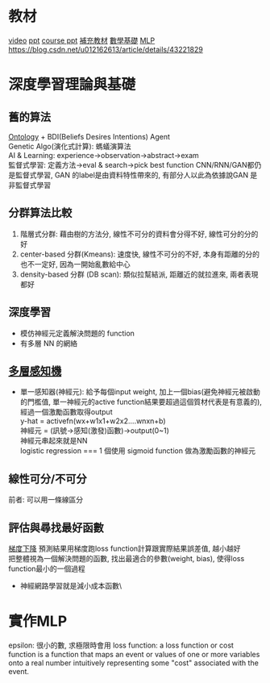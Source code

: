 # 教材
[video](https://www.youtube.com/watch?v=Bko-FyJGXlE&list=PL1f_B9coMEeC_tYQSo6SGRvYc-xqzctRV&index=2&t=0s)
[ppt](https://docs.google.com/presentation/d/1Wo0wjBoiyshOSRqNBm0Nrl18EVo-YSANTgj3rx_Q_MM/edit#slide=id.g5470969fcb_0_115)
[course ppt](https://drive.google.com/file/d/1F6Xz4b6iDR0iwsScEn_IqNM4gDXhCgDs/view)
[補充教材](https://www.youtube.com/watch?v=aircAruvnKk)
[數學基礎](https://medium.com/@chih.sheng.huang821/%E6%A9%9F%E5%99%A8%E5%AD%B8%E7%BF%92-%E5%9F%BA%E7%A4%8E%E6%95%B8%E5%AD%B8%E7%AF%87-%E4%B8%80-1c8337179ad6)
[MLP](https://medium.com/@chih.sheng.huang821/%E6%A9%9F%E5%99%A8%E5%AD%B8%E7%BF%92-%E5%9F%BA%E7%A4%8E%E6%95%B8%E5%AD%B8-%E4%BA%8C-%E6%A2%AF%E5%BA%A6%E4%B8%8B%E9%99%8D%E6%B3%95-gradient-descent-406e1fd001f)
https://blog.csdn.net/u012162613/article/details/43221829
# 深度學習理論與基礎
## 舊的算法
[Ontology](https://zh.wikipedia.org/wiki/本体_(信息科学)) + BDI(Beliefs Desires Intentions) Agent\
Genetic Algo(演化式計算): 螞蟻演算法\
AI & Learning: experience->observation->abstract->exam\
監督式學習: 定義方法->eval & search->pick best function
CNN/RNN/GAN都仍是監督式學習, GAN 的label是由資料特性帶來的, 有部分人以此為依據說GAN 是非監督式學習
## 分群算法比較
1. 階層式分群: 藉由樹的方法分, 線性不可分的資料會分得不好, 線性可分的分的好
2. center-based 分群(Kmeans): 速度快, 線性不可分的不好, 本身有距離的分的也不一定好, 因為一開始亂數給中心
3. density-based 分群
(DB scan): 類似拉幫結派, 距離近的就拉進來, 兩者表現都好
## 深度學習
* 模仿神經元定義解決問題的 function
* 有多層 NN 的網絡
## [多層感知機](https://www.youtube.com/watch?time_continue=19&v=gYASL27Hn40)
* 單一感知器(神經元): 給予每個input weight, 加上一個bias(避免神經元被啟動的門檻值, 單一神經元的active function結果要超過這個質材代表是有意義的), 經過一個激勵函數取得output\
y-hat = activefn(wx+w1x1+w2x2....wnxn+b)\
神經元 = (訊號->感知(激發)函數)->output(0~1)\
神經元串起來就是NN\
logistic regression === 1 個使用 sigmoid function 做為激勵函數的神經元
<!-- ## XOR 問題 -->
## 線性可分/不可分
前者: 可以用一條線區分
## 評估與尋找最好函數
[梯度下降](https://www.youtube.com/watch?v=IHZwWFHWa-w)
預測結果用梯度跑loss function計算跟實際結果誤差值, 越小越好\
把整體視為一個解決問題的函數, 找出最適合的參數(weight, bias), 使得loss function最小的一個過程
* 神經網路學習就是減小成本函數\

# 實作MLP
epsilon: 很小的數, 求極限時會用
loss function: a loss function or cost function is a function that maps an event or values
of one or more variables onto a real number intuitively representing some "cost"
associated with the event.
